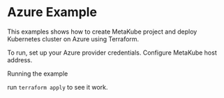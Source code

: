 # Azure Example

This examples shows how to create MetaKube project and deploy Kubernetes cluster on Azure using Terraform.

To run, set up your Azure provider credentials. Configure MetaKube host address.

Running the example

run `terraform apply` to see it work.
